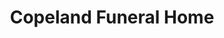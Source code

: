 ---
title: "Copeland Funeral Home"
url: /new-paltz/copeland-funeral-home/
shop: funeral directors
---